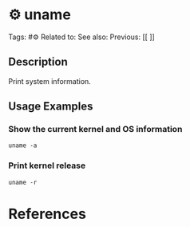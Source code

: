 # ⚙️ uname

Tags: #⚙️ 
Related to: 
See also: 
Previous: [[ ]]

## Description

Print system information.

## Usage Examples

### Show the current kernel and OS information

	uname -a

### Print kernel release

	uname -r

# References